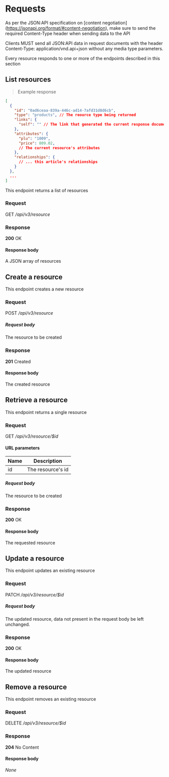 

# Requests

As per the JSON:API specification on [content negotiation]
(https://jsonapi.org/format/#content-negotiation), make sure to send the required Content-Type
header when sending data to the API

<aside class="notice">
  Clients MUST send all JSON:API data in request documents with the header Content-Type: application/vnd.api+json without any media type parameters.
</aside>

Every resource responds to one or more of the endpoints described in this section




## List resources

> Example response

```json
[
  {
    "id": "0ad6ceaa-839a-446c-ad14-7afd31d8d6cb",
    "type": "products", // The reource type being returned
    "links": {
      "self": "" // The link that generated the current response document.
    },
    "attributes": {
      "plu": "1009",
      "price": 809.02,
      // The current resource's attributes
    },
    "relationships": {
      // ... this article's relationships
    }
  },
  ...
]
```

This endpoint returns a list of resources

### Request

GET */api/v3/resource*


### Response

**200** OK

#### Response body

A JSON array of resources




## Create a resource

This endpoint creates a new resource

### Request

POST */api/v3/resource*

##### Request body

The resource to be created

### Response

**201** Created

#### Response body

The created resource




## Retrieve a resource

This endpoint returns a single resource

### Request

GET */api/v3/resource/$id*

#### URL parameters

| Name | Description |
| ---- | ----------- |
| id   | The resource's id |

##### Request body

The resource to be created

### Response

**200** OK

#### Response body

The requested resource




## Update a resource

This endpoint updates an existing resource

### Request

PATCH */api/v3/resource/$id*

##### Request body

The updated resource, data not present in the request body be left unchanged.

### Response

**200** OK

#### Response body

The updated resource




## Remove a resource

This endpoint removes an existing resource

### Request

DELETE */api/v3/resource/$id*

### Response

**204** No Content

#### Response body

*None*


